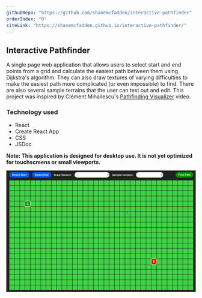 ```yaml
---
githubRepo: "https://github.com/shanemcfadden/interactive-pathfinder"
orderIndex: "0"
siteLink: "https://shanemcfadden.github.io/interactive-pathfinder/"
---
```


## Interactive Pathfinder

A single page web application that allows users to select start and end points from a grid and calculate the easiest path between them using Dijkstra's algorithm. They can also draw textures of varying difficulties to make the easiest path more complicated (or even impossible) to find. There are also several sample terrains that the user can test out and edit. This project was inspired by Clément Mihailescu's [Pathfinding Visualizer](https://www.youtube.com/watch?v=msttfIHHkak) video.

### Technology used

- React
- Create React App
- CSS
- JSDoc

**Note: This application is designed for desktop use. It is not yet optimized for touchscreens or small viewports.**

[![Interactive pathfinder screencap](../../images/interactivePathfinderScreencap.gif)](https://shanemcfadden.github.io/interactive-pathfinder/)
